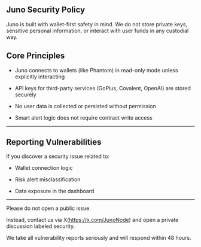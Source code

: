 ## Juno Security Policy

Juno is built with wallet-first safety in mind. We do not store private keys, sensitive personal information, or interact with user funds in any custodial way.

## Core Principles

- Juno connects to wallets (like Phantom) in read-only mode unless explicitly interacting

- API keys for third-party services (GoPlus, Covalent, OpenAI) are stored securely

- No user data is collected or persisted without permission

- Smart alert logic does not require contract write access

---

## Reporting Vulnerabilities

If you discover a security issue related to:

- Wallet connection logic

- Risk alert misclassification

- Data exposure in the dashboard

---

Please do not open a public issue.

Instead, contact us via X(https://x.com/JunoNode) and open a private discussion labeled security.

We take all vulnerability reports seriously and will respond within 48 hours.
